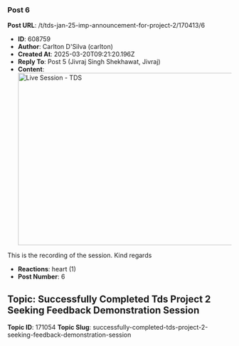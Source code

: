 ### Post 6
**Post URL**: /t/tds-jan-25-imp-announcement-for-project-2/170413/6
- **ID**: 608759
- **Author**: Carlton D'Silva (carlton)
- **Created At**: 2025-03-20T09:21:20.196Z
- **Reply To**: Post 5 (Jivraj Singh Shekhawat, Jivraj)
- **Content**:  
  <div class="youtube-onebox lazy-video-container" data-video-id="RToHBe6yB_4" data-video-title="Live Session - TDS" data-video-start-time="" data-provider-name="youtube">
  <a href="https://www.youtube.com/watch?v=RToHBe6yB_4" target="_blank" class="video-thumbnail" rel="noopener">
    <img class="youtube-thumbnail" src="https://europe1.discourse-cdn.com/flex013/uploads/iitm/original/3X/3/e/3efcd748f78a7c057c71077f79d7b0858622b9ff.jpeg" title="Live Session - TDS" data-dominant-color="C1BEB9" width="690" height="388">
  </a>
</div>

This is the recording of the session.
Kind regards
- **Reactions**: heart (1)
- **Post Number**: 6

## Topic: Successfully Completed Tds Project 2 Seeking Feedback Demonstration Session
**Topic ID**: 171054
**Topic Slug**: successfully-completed-tds-project-2-seeking-feedback-demonstration-session

